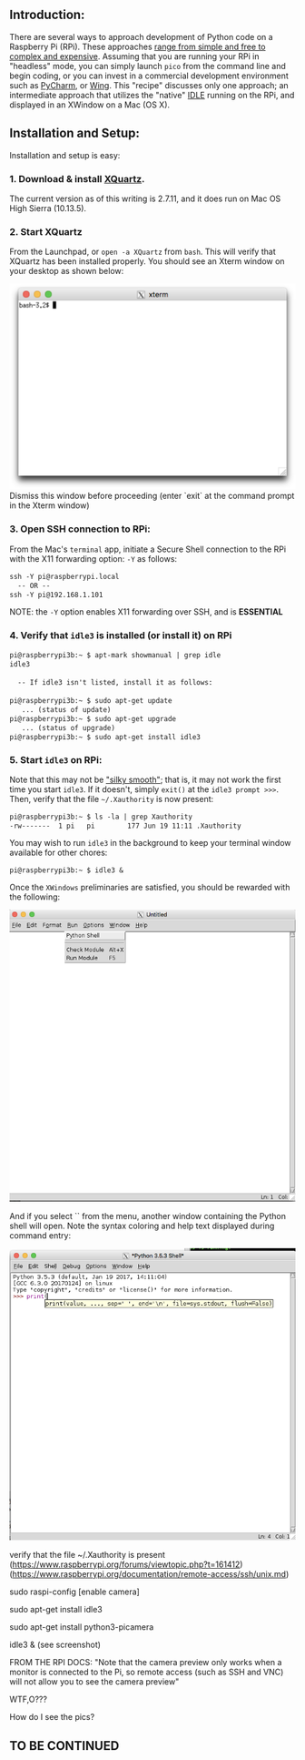 ## Introduction: 
There are several ways to approach development of Python code on a Raspberry Pi (RPi). These approaches [range from simple and free to complex and expensive](https://wiki.python.org/moin/IntegratedDevelopmentEnvironments). Assuming that you are running your RPi in "headless" mode, you can simply launch `pico` from the command line and begin coding, or you can invest in a commercial development environment such as [PyCharm](https://www.jetbrains.com/pycharm/), or [Wing](https://wingware.com/). This "recipe" discusses only one approach; an intermediate approach that utilizes the "native" [IDLE](https://docs.python.org/3/library/idle.html) running on the RPi, and displayed in an XWindow on a Mac (OS X). 

## Installation and Setup:
Installation and setup is easy:

### 1. Download & install [XQuartz](https://www.xquartz.org/). 

   The current version as of this writing is 2.7.11, and it does run on Mac OS High Sierra (10.13.5). 

### 2. Start XQuartz 
   From the Launchpad, or `open -a XQuartz` from `bash`. This will verify that XQuartz has been installed properly. You should see an Xterm window on your desktop as shown below: 

<img src="./pix/Quartz_xterm.png" title="XQuartz Xterm window on Mac OS" width="650px"/>
   Dismiss this window before proceeding (enter `exit` at the command prompt in the Xterm window)
    
### 3. Open SSH connection to RPi: 
   From the Mac's `terminal` app, initiate a Secure Shell connection to the RPi with the X11 forwarding option: `-Y` as follows:

```
ssh -Y pi@raspberrypi.local 
  -- OR -- 
ssh -Y pi@192.168.1.101
```

   NOTE: the `-Y` option enables X11 forwarding over SSH, and is **ESSENTIAL**

### 4. Verify that `idle3` is installed (or install it) on RPi

```
pi@raspberrypi3b:~ $ apt-mark showmanual | grep idle 
idle3

  -- If idle3 isn't listed, install it as follows: 

pi@raspberrypi3b:~ $ sudo apt-get update
   ... (status of update)
pi@raspberrypi3b:~ $ sudo apt-get upgrade
   ... (status of upgrade)
pi@raspberrypi3b:~ $ sudo apt-get install idle3

```

### 5. Start `idle3` on RPi:
   Note that this may not be ["silky smooth"](https://www.raspberrypi.org/forums/viewtopic.php?t=161412); that is, it may not work the first time you start `idle3`. If it doesn't, simply `exit()` at the `idle3 prompt >>>`. Then, verify that the file `~/.Xauthority` is now present: 

```
pi@raspberrypi3b:~ $ ls -la | grep Xauthority
-rw-------  1 pi   pi        177 Jun 19 11:11 .Xauthority
```
   You may wish to run `idle3` in the background to keep your terminal window available for other chores: 
```   
pi@raspberrypi3b:~ $ idle3 &   
```   
   Once the `XWindows` preliminaries are satisfied, you should be rewarded with the following: 

<img src="./pix/IDLE_PyEditor.png" title="IDLE editor Xterm window on Mac OS" width="650px"/> 

   And if you select `` from the menu, another window containing the Python shell will open. Note the syntax coloring and help text displayed during command entry: 

<img src="./pix/IDLE_PyShell.png" title="IDLE Python shell Xterm window on Mac OS" width="650px"/>


verify that the file ~/.Xauthority is present (https://www.raspberrypi.org/forums/viewtopic.php?t=161412) (https://www.raspberrypi.org/documentation/remote-access/ssh/unix.md)

sudo raspi-config [enable camera]

sudo apt-get install idle3 

sudo apt-get install python3-picamera

idle3 &  (see screenshot)

FROM THE RPI DOCS: "Note that the camera preview only works when a monitor is connected to the Pi, so remote access (such as SSH and VNC) will not allow you to see the camera preview"

WTF,O???

How do I see the pics?

## TO BE CONTINUED

<!---
#!/usr/bin/python

http://picamera.readthedocs.io/en/release-1.0/quickstart.html

-or-

raspistill -o image003.jpg

![XQuartz Screenshot](./pix/Quartz_xterm.png "XQuartz Xterm window on Mac OS")) 
-->

